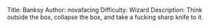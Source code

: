 Title: Banksy
Author: novafacing
Difficulty: Wizard
Description: Think outside the box, collapse the box, and take a fucking sharp knife to it.
